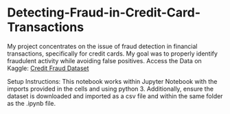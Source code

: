 # Detecting-Fraud-in-Credit-Card-Transactions
My project concentrates on the issue of fraud detection in financial transactions, specifically for credit cards. My goal was to properly identify fraudulent activity while avoiding false positives. Access the Data on Kaggle: [Credit Fraud Dataset](https://www.kaggle.com/datasets/mlg-ulb/creditcardfraud?datasetId=310&sortBy=voteCount)

Setup Instructions: This notebook works within Jupyter Notebook with the imports provided in the cells and using python 3. Additionally, ensure the dataset is downloaded and imported as a csv file and within the same folder as the .ipynb file. 
